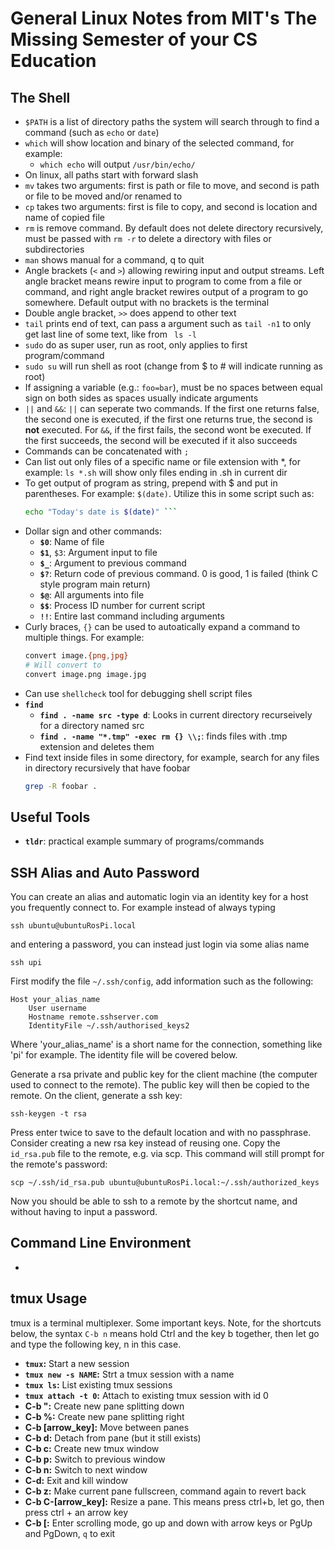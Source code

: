 # General Linux Notes from MIT's The Missing Semester of your CS Education

## The Shell
* ```$PATH``` is a list of directory paths the system will search through to find a command (such as ```echo``` or ```date```)
* ```which``` will show location and binary of the selected command, for example:
    * ```which echo``` will output ```/usr/bin/echo/```
* On linux, all paths start with forward slash
* ```mv``` takes two arguments: first is path or file to move, and second is path or file to be moved and/or renamed to
* ```cp``` takes two arguments: first is file to copy, and second is location and name of copied file
* ```rm``` is remove command. By default does not delete directory recursively, must be passed with ```rm -r``` to delete a directory with files or subdirectories
* ```man``` shows manual for a command, q to quit
* Angle brackets (```<``` and ```>```) allowing rewiring input and output streams. Left angle bracket means rewire input to program to come from a file or command, and right angle bracket rewires output of a program to go somewhere. Default output with no brackets is the terminal
* Double angle bracket, ```>>``` does append to other text
* ```tail``` prints end of text, can pass a argument such as ```tail -n1``` to only get last line of some text, like from ``` ls -l```
* ```sudo``` do as super user, run as root, only applies to first program/command
* ```sudo su``` will run shell as root (change from $ to # will indicate running as root)
* If assigning a variable (e.g.: ```foo=bar```), must be no spaces between equal sign on both sides as spaces usually indicate arguments
* ```||``` and ```&&```: ```||``` can seperate two commands. If the first one returns false, the second one is executed, if the first one returns true, the second is **not** executed. For ```&&```, if the first fails, the second wont be executed. If the first succeeds, the second will be executed if it also succeeds
* Commands can be concatenated with `;`
* Can list out only files of a specific name or file extension with *, for example: ```ls *.sh``` will show only files ending in .sh in current dir
* To get output of program as string, prepend with \$ and put in parentheses. For example: ```$(date)```.  Utilize this in some script such as:
    ```bash
    echo "Today's date is $(date)" ```
* Dollar sign and other commands:
    * **`$0`**: Name of file
    * **`$1`**, `$3`: Argument input to file
    * **`$_`**: Argument to previous command
    * **`$?`**: Return code of previous command. 0 is good, 1 is failed (think C style program main return)
    * **`$@`**: All arguments into file
    * **`$$`**: Process ID number for current script
    * **`!!`**: Entire last command including arguments
* Curly braces, `{}` can be used to autoatically expand a command to multiple things. For example:
    ```bash
    convert image.{png,jpg}
    # Will convert to
    convert image.png image.jpg
    ```
* Can use `shellcheck` tool for debugging shell script files
* **`find`**
    * **`find . -name src -type d`**: Looks in current directory recurseively for a directory named src
    * **`find . -name "*.tmp" -exec rm {} \\;`**: finds files with .tmp extension and deletes them
* Find text inside files in some directory, for example, search for any files in directory recursively that have foobar
    ```bash
    grep -R foobar .
    ```



## Useful Tools
* **`tldr`**: practical example summary of programs/commands

## SSH Alias and Auto Password
You can create an alias and automatic login via an identity key for a host you frequently connect to. For example instead of always typing 

`ssh ubuntu@ubuntuRosPi.local`

and entering a password, you can instead just login via some alias name

`ssh upi`


First modify the file `~/.ssh/config`, add information such as the following:
```
Host your_alias_name
    User username
    Hostname remote.sshserver.com
    IdentityFile ~/.ssh/authorised_keys2
```
Where 'your_alias_name' is a short name for the connection, something like 'pi' for example. The identity file will be covered below.

Generate a rsa private and public key for the client machine (the computer used to connect to the remote). The public key will then be copied to the remote. On the client, generate a ssh key:

`ssh-keygen -t rsa`

Press enter twice to save to the default location and with no passphrase. Consider creating a new rsa key instead of reusing one. Copy the `id_rsa.pub` file to the remote, e.g. via scp. This command will still prompt for the remote's password:

`scp ~/.ssh/id_rsa.pub ubuntu@ubuntuRosPi.local:~/.ssh/authorized_keys`

Now you should be able to ssh to a remote by the shortcut name, and without having to input a password.

## Command Line Environment
* 

## tmux Usage
tmux is a terminal multiplexer. Some important keys. Note, for the shortcuts below, the syntax `C-b n` means hold Ctrl and the key b together, then let go and type the following key, n in this case.
* **`tmux`:** Start a new session
* **`tmux new -s NAME`:** Strt a tmux session with a name
* **`tmux ls`:** List existing tmux sessions
* **`tmux attach -t 0`:** Attach to existing tmux session with id 0
* **C-b ":** Create new pane splitting down
* **C-b %:** Create new pane splitting right
* **C-b [arrow_key]:** Move between panes
* **C-b d:** Detach from pane (but it still exists)
* **C-b c:** Create new tmux window
* **C-b p:** Switch to previous window
* **C-b n:** Switch to next window
* **C-d:** Exit and kill window
* **C-b z:** Make current pane fullscreen, command again to revert back
* **C-b C-[arrow_key]:** Resize a pane. This means press ctrl+b, let go, then press ctrl + an arrow key
* **C-b [:** Enter scrolling mode, go up and down with arrow keys or PgUp and PgDown, `q` to exit


